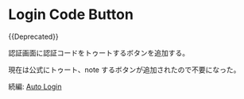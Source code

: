 # Login Code Button

{{Deprecated}}

認証画面に認証コードをトゥートするボタンを追加する。

現在は公式にトゥート、note するボタンが追加されたので不要になった。

続編: [Auto Login](userscript/notestock/auto-login)
